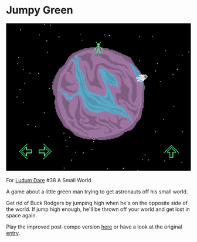 # Jumpy Green

<img src="https://raw.githubusercontent.com/markusfisch/JumpyGreen/gh-pages/screenshot.png" alt="screenshot"/>

For [Ludum Dare][ldjam] #38 A Small World.

A game about a little green man trying to get astronauts off his small world.

Get rid of Buck Rodgers by jumping high when he's on the opposite side
of the world. If jump high enough, he'll be thrown off your world and get
lost in space again.

Play the improved post-compo version [here][post] or have a look at
the original [entry][entry].

[ldjam]: http://ldjam.com
[post]: http://hhsw.de/sites/jumpygreen/
[entry]: https://ldjam.com/events/ludum-dare/38/jumpy-green
